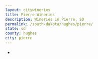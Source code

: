 ```yaml
---
layout: citywineries
title: Pierre Wineries
description: Wineries in Pierre, SD
permalink: /south-dakota/hughes/pierre/
state: sd
county: hughes
city: pierre
---
```

-
